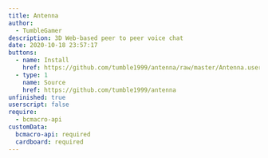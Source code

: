 ```yaml
---
title: Antenna
author:
  - TumbleGamer
description: 3D Web-based peer to peer voice chat
date: 2020-10-18 23:57:17
buttons:
  - name: Install
    href: https://github.com/tumble1999/antenna/raw/master/Antenna.user.js
  - type: 1
    name: Source
    href: https://github.com/tumble1999/antenna
unfinished: true
userscript: false
require:
  - bcmacro-api
customData:
  bcmacro-api: required
  cardboard: required
---
```


